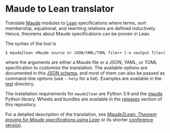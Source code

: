 Maude to Lean translator
========================

Translate [Maude](https://maude.cs.illinois.edu) modules to [Lean](https://leanprover.github.io/) specifications where terms, sort membership, equational, and rewriting relations are defined inductively. Hence, theorems about Maude specifications can be proven in Lean.

The syntax of the tool is
```
$ maude2lean <Maude source or JSON/YAML/TOML file>+ [-o <output file>]
```
where the arguments are either a Maude file or a JSON, YAML, or TOML specification to customize the translation. The available options are documented in this [JSON schema](maude2lean.schema.json), and most of them can also be passed as command-line options (use `--help` for a list). Examples are available in the [test](test) directory.

The installation requirements for `maude2lean` are Python 3.9 and the [maude](https://pypi.org/project/maude) Python library. Wheels and bundles are available in the [releases](https://github.com/fadoss/maude2lean/releases/tag/latest) section of this repository.

For a detailed description of the translation, see [*Maude2Lean: Theorem proving for Maude specifications using Lean*](https://doi.org/10.1016/j.jlamp.2024.101005) or its shorter [conference version](https://doi.org/10.1007/978-3-031-17244-1_16).
